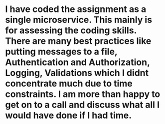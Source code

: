 # I have coded the assignment as a single microservice. This mainly is for assessing the coding skills. There are many best practices like putting messages to a file, Authentication and Authorization, Logging, Validations which I didnt concentrate much due to time constraints. I am more than happy to get on to a call and discuss what all I would have done if I had time. 
